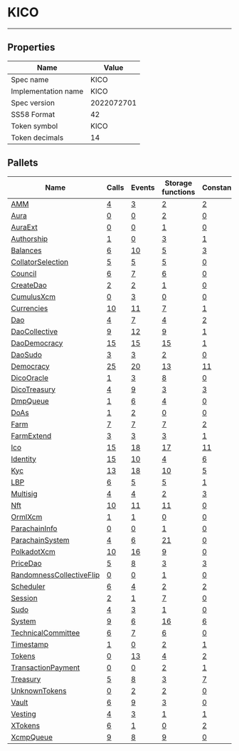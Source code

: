 # KICO

---------

## Properties
| Name | Value |
| -------- | -------- |
| Spec name     | KICO     |
| Implementation name     | KICO     |
| Spec version     | 2022072701     |
| SS58 Format     | 42     |
| Token symbol      | KICO     |
| Token decimals      | 14     |

## Pallets
| Name | Calls | Events | Storage functions | Constants | Errors |
| -------- | -------- | -------- | -------- | -------- | -------- |
| [AMM](amm.md) | [4](amm.md#calls) | [3](amm.md#events) | [2](amm.md#storage-functions) | [2](amm.md#constants) | [15](amm.md#errors) |
| [Aura](aura.md) | [0](aura.md#calls) | [0](aura.md#events) | [2](aura.md#storage-functions) | [0](aura.md#constants) | [0](aura.md#errors) |
| [AuraExt](auraext.md) | [0](auraext.md#calls) | [0](auraext.md#events) | [1](auraext.md#storage-functions) | [0](auraext.md#constants) | [0](auraext.md#errors) |
| [Authorship](authorship.md) | [1](authorship.md#calls) | [0](authorship.md#events) | [3](authorship.md#storage-functions) | [1](authorship.md#constants) | [7](authorship.md#errors) |
| [Balances](balances.md) | [6](balances.md#calls) | [10](balances.md#events) | [5](balances.md#storage-functions) | [3](balances.md#constants) | [8](balances.md#errors) |
| [CollatorSelection](collatorselection.md) | [5](collatorselection.md#calls) | [5](collatorselection.md#events) | [5](collatorselection.md#storage-functions) | [0](collatorselection.md#constants) | [10](collatorselection.md#errors) |
| [Council](council.md) | [6](council.md#calls) | [7](council.md#events) | [6](council.md#storage-functions) | [0](council.md#constants) | [10](council.md#errors) |
| [CreateDao](createdao.md) | [2](createdao.md#calls) | [2](createdao.md#events) | [1](createdao.md#storage-functions) | [0](createdao.md#constants) | [10](createdao.md#errors) |
| [CumulusXcm](cumulusxcm.md) | [0](cumulusxcm.md#calls) | [3](cumulusxcm.md#events) | [0](cumulusxcm.md#storage-functions) | [0](cumulusxcm.md#constants) | [0](cumulusxcm.md#errors) |
| [Currencies](currencies.md) | [10](currencies.md#calls) | [11](currencies.md#events) | [7](currencies.md#storage-functions) | [1](currencies.md#constants) | [18](currencies.md#errors) |
| [Dao](dao.md) | [4](dao.md#calls) | [7](dao.md#events) | [4](dao.md#storage-functions) | [2](dao.md#constants) | [11](dao.md#errors) |
| [DaoCollective](daocollective.md) | [9](daocollective.md#calls) | [12](daocollective.md#events) | [9](daocollective.md#storage-functions) | [1](daocollective.md#constants) | [15](daocollective.md#errors) |
| [DaoDemocracy](daodemocracy.md) | [15](daodemocracy.md#calls) | [15](daodemocracy.md#events) | [15](daodemocracy.md#storage-functions) | [1](daodemocracy.md#constants) | [16](daodemocracy.md#errors) |
| [DaoSudo](daosudo.md) | [3](daosudo.md#calls) | [3](daosudo.md#events) | [2](daosudo.md#storage-functions) | [0](daosudo.md#constants) | [1](daosudo.md#errors) |
| [Democracy](democracy.md) | [25](democracy.md#calls) | [20](democracy.md#events) | [13](democracy.md#storage-functions) | [11](democracy.md#constants) | [28](democracy.md#errors) |
| [DicoOracle](dicooracle.md) | [1](dicooracle.md#calls) | [3](dicooracle.md#events) | [8](dicooracle.md#storage-functions) | [0](dicooracle.md#constants) | [2](dicooracle.md#errors) |
| [DicoTreasury](dicotreasury.md) | [4](dicotreasury.md#calls) | [9](dicotreasury.md#events) | [3](dicotreasury.md#storage-functions) | [3](dicotreasury.md#constants) | [3](dicotreasury.md#errors) |
| [DmpQueue](dmpqueue.md) | [1](dmpqueue.md#calls) | [6](dmpqueue.md#events) | [4](dmpqueue.md#storage-functions) | [0](dmpqueue.md#constants) | [2](dmpqueue.md#errors) |
| [DoAs](doas.md) | [1](doas.md#calls) | [2](doas.md#events) | [0](doas.md#storage-functions) | [0](doas.md#constants) | [10](doas.md#errors) |
| [Farm](farm.md) | [7](farm.md#calls) | [7](farm.md#events) | [7](farm.md#storage-functions) | [2](farm.md#constants) | [7](farm.md#errors) |
| [FarmExtend](farmextend.md) | [3](farmextend.md#calls) | [3](farmextend.md#events) | [3](farmextend.md#storage-functions) | [1](farmextend.md#constants) | [9](farmextend.md#errors) |
| [Ico](ico.md) | [15](ico.md#calls) | [18](ico.md#events) | [17](ico.md#storage-functions) | [11](ico.md#constants) | [57](ico.md#errors) |
| [Identity](identity.md) | [15](identity.md#calls) | [10](identity.md#events) | [4](identity.md#storage-functions) | [6](identity.md#constants) | [16](identity.md#errors) |
| [Kyc](kyc.md) | [13](kyc.md#calls) | [18](kyc.md#events) | [10](kyc.md#storage-functions) | [5](kyc.md#constants) | [31](kyc.md#errors) |
| [LBP](lbp.md) | [6](lbp.md#calls) | [5](lbp.md#events) | [5](lbp.md#storage-functions) | [1](lbp.md#constants) | [23](lbp.md#errors) |
| [Multisig](multisig.md) | [4](multisig.md#calls) | [4](multisig.md#events) | [2](multisig.md#storage-functions) | [3](multisig.md#constants) | [14](multisig.md#errors) |
| [Nft](nft.md) | [10](nft.md#calls) | [11](nft.md#events) | [11](nft.md#storage-functions) | [0](nft.md#constants) | [26](nft.md#errors) |
| [OrmlXcm](ormlxcm.md) | [1](ormlxcm.md#calls) | [1](ormlxcm.md#events) | [0](ormlxcm.md#storage-functions) | [0](ormlxcm.md#constants) | [3](ormlxcm.md#errors) |
| [ParachainInfo](parachaininfo.md) | [0](parachaininfo.md#calls) | [0](parachaininfo.md#events) | [1](parachaininfo.md#storage-functions) | [0](parachaininfo.md#constants) | [0](parachaininfo.md#errors) |
| [ParachainSystem](parachainsystem.md) | [4](parachainsystem.md#calls) | [6](parachainsystem.md#events) | [21](parachainsystem.md#storage-functions) | [0](parachainsystem.md#constants) | [8](parachainsystem.md#errors) |
| [PolkadotXcm](polkadotxcm.md) | [10](polkadotxcm.md#calls) | [16](polkadotxcm.md#events) | [9](polkadotxcm.md#storage-functions) | [0](polkadotxcm.md#constants) | [13](polkadotxcm.md#errors) |
| [PriceDao](pricedao.md) | [5](pricedao.md#calls) | [8](pricedao.md#events) | [3](pricedao.md#storage-functions) | [3](pricedao.md#constants) | [6](pricedao.md#errors) |
| [RandomnessCollectiveFlip](randomnesscollectiveflip.md) | [0](randomnesscollectiveflip.md#calls) | [0](randomnesscollectiveflip.md#events) | [1](randomnesscollectiveflip.md#storage-functions) | [0](randomnesscollectiveflip.md#constants) | [0](randomnesscollectiveflip.md#errors) |
| [Scheduler](scheduler.md) | [6](scheduler.md#calls) | [4](scheduler.md#events) | [2](scheduler.md#storage-functions) | [2](scheduler.md#constants) | [4](scheduler.md#errors) |
| [Session](session.md) | [2](session.md#calls) | [1](session.md#events) | [7](session.md#storage-functions) | [0](session.md#constants) | [5](session.md#errors) |
| [Sudo](sudo.md) | [4](sudo.md#calls) | [3](sudo.md#events) | [1](sudo.md#storage-functions) | [0](sudo.md#constants) | [1](sudo.md#errors) |
| [System](system.md) | [9](system.md#calls) | [6](system.md#events) | [16](system.md#storage-functions) | [6](system.md#constants) | [6](system.md#errors) |
| [TechnicalCommittee](technicalcommittee.md) | [6](technicalcommittee.md#calls) | [7](technicalcommittee.md#events) | [6](technicalcommittee.md#storage-functions) | [0](technicalcommittee.md#constants) | [10](technicalcommittee.md#errors) |
| [Timestamp](timestamp.md) | [1](timestamp.md#calls) | [0](timestamp.md#events) | [2](timestamp.md#storage-functions) | [1](timestamp.md#constants) | [0](timestamp.md#errors) |
| [Tokens](tokens.md) | [0](tokens.md#calls) | [13](tokens.md#events) | [4](tokens.md#storage-functions) | [2](tokens.md#constants) | [8](tokens.md#errors) |
| [TransactionPayment](transactionpayment.md) | [0](transactionpayment.md#calls) | [0](transactionpayment.md#events) | [2](transactionpayment.md#storage-functions) | [1](transactionpayment.md#constants) | [0](transactionpayment.md#errors) |
| [Treasury](treasury.md) | [5](treasury.md#calls) | [8](treasury.md#events) | [3](treasury.md#storage-functions) | [7](treasury.md#constants) | [5](treasury.md#errors) |
| [UnknownTokens](unknowntokens.md) | [0](unknowntokens.md#calls) | [2](unknowntokens.md#events) | [2](unknowntokens.md#storage-functions) | [0](unknowntokens.md#constants) | [3](unknowntokens.md#errors) |
| [Vault](vault.md) | [6](vault.md#calls) | [9](vault.md#events) | [3](vault.md#storage-functions) | [0](vault.md#constants) | [4](vault.md#errors) |
| [Vesting](vesting.md) | [4](vesting.md#calls) | [3](vesting.md#events) | [1](vesting.md#storage-functions) | [1](vesting.md#constants) | [6](vesting.md#errors) |
| [XTokens](xtokens.md) | [6](xtokens.md#calls) | [1](xtokens.md#events) | [0](xtokens.md#storage-functions) | [2](xtokens.md#constants) | [19](xtokens.md#errors) |
| [XcmpQueue](xcmpqueue.md) | [9](xcmpqueue.md#calls) | [8](xcmpqueue.md#events) | [9](xcmpqueue.md#storage-functions) | [0](xcmpqueue.md#constants) | [5](xcmpqueue.md#errors) |